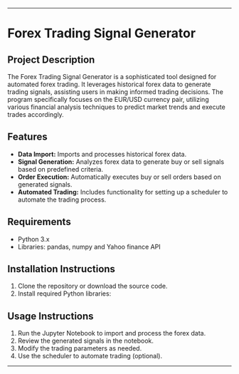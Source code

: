

---

# Forex Trading Signal Generator

## Project Description
The Forex Trading Signal Generator is a sophisticated tool designed for automated forex trading. It leverages historical forex data to generate trading signals, assisting users in making informed trading decisions. The program specifically focuses on the EUR/USD currency pair, utilizing various financial analysis techniques to predict market trends and execute trades accordingly.

## Features
- **Data Import:** Imports and processes historical forex data.
- **Signal Generation:** Analyzes forex data to generate buy or sell signals based on predefined criteria.
- **Order Execution:** Automatically executes buy or sell orders based on generated signals.
- **Automated Trading:** Includes functionality for setting up a scheduler to automate the trading process.

## Requirements
- Python 3.x
- Libraries: pandas, numpy and Yahoo finance API 

## Installation Instructions
1. Clone the repository or download the source code.
2. Install required Python libraries: 


## Usage Instructions
1. Run the Jupyter Notebook to import and process the forex data.
2. Review the generated signals in the notebook.
3. Modify the trading parameters as needed.
4. Use the scheduler to automate trading (optional).

---
